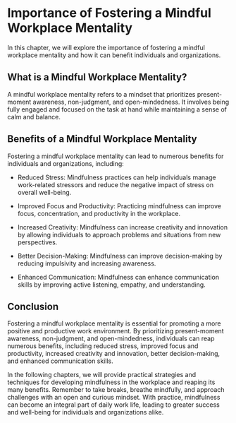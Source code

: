 Importance of Fostering a Mindful Workplace Mentality
==============================================================================

In this chapter, we will explore the importance of fostering a mindful workplace mentality and how it can benefit individuals and organizations.

What is a Mindful Workplace Mentality?
--------------------------------------

A mindful workplace mentality refers to a mindset that prioritizes present-moment awareness, non-judgment, and open-mindedness. It involves being fully engaged and focused on the task at hand while maintaining a sense of calm and balance.

Benefits of a Mindful Workplace Mentality
-----------------------------------------

Fostering a mindful workplace mentality can lead to numerous benefits for individuals and organizations, including:

* Reduced Stress: Mindfulness practices can help individuals manage work-related stressors and reduce the negative impact of stress on overall well-being.

* Improved Focus and Productivity: Practicing mindfulness can improve focus, concentration, and productivity in the workplace.

* Increased Creativity: Mindfulness can increase creativity and innovation by allowing individuals to approach problems and situations from new perspectives.

* Better Decision-Making: Mindfulness can improve decision-making by reducing impulsivity and increasing awareness.

* Enhanced Communication: Mindfulness can enhance communication skills by improving active listening, empathy, and understanding.

Conclusion
----------

Fostering a mindful workplace mentality is essential for promoting a more positive and productive work environment. By prioritizing present-moment awareness, non-judgment, and open-mindedness, individuals can reap numerous benefits, including reduced stress, improved focus and productivity, increased creativity and innovation, better decision-making, and enhanced communication skills.

In the following chapters, we will provide practical strategies and techniques for developing mindfulness in the workplace and reaping its many benefits. Remember to take breaks, breathe mindfully, and approach challenges with an open and curious mindset. With practice, mindfulness can become an integral part of daily work life, leading to greater success and well-being for individuals and organizations alike.


